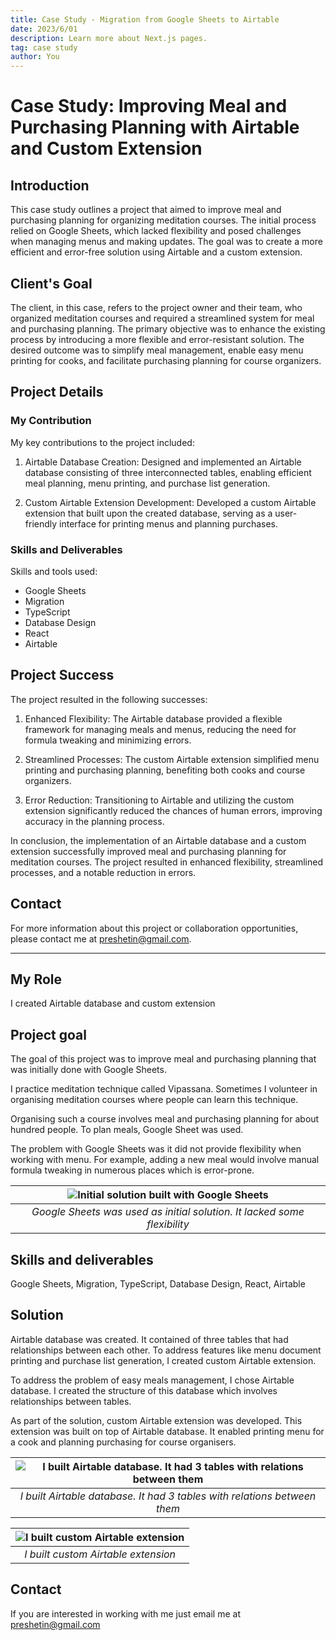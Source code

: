 ```yaml
---
title: Case Study - Migration from Google Sheets to Airtable
date: 2023/6/01
description: Learn more about Next.js pages.
tag: case study
author: You
---
```


# Case Study: Improving Meal and Purchasing Planning with Airtable and Custom Extension

## Introduction
This case study outlines a project that aimed to improve meal and purchasing planning for organizing meditation courses. The initial process relied on Google Sheets, which lacked flexibility and posed challenges when managing menus and making updates. The goal was to create a more efficient and error-free solution using Airtable and a custom extension.

## Client's Goal
The client, in this case, refers to the project owner and their team, who organized meditation courses and required a streamlined system for meal and purchasing planning. The primary objective was to enhance the existing process by introducing a more flexible and error-resistant solution. The desired outcome was to simplify meal management, enable easy menu printing for cooks, and facilitate purchasing planning for course organizers.

## Project Details
### My Contribution
My key contributions to the project included:

1. Airtable Database Creation: Designed and implemented an Airtable database consisting of three interconnected tables, enabling efficient meal planning, menu printing, and purchase list generation.

2. Custom Airtable Extension Development: Developed a custom Airtable extension that built upon the created database, serving as a user-friendly interface for printing menus and planning purchases.

### Skills and Deliverables
Skills and tools used:

- Google Sheets
- Migration
- TypeScript
- Database Design
- React
- Airtable

## Project Success
The project resulted in the following successes:

1. Enhanced Flexibility: The Airtable database provided a flexible framework for managing meals and menus, reducing the need for formula tweaking and minimizing errors.

2. Streamlined Processes: The custom Airtable extension simplified menu printing and purchasing planning, benefiting both cooks and course organizers.

3. Error Reduction: Transitioning to Airtable and utilizing the custom extension significantly reduced the chances of human errors, improving accuracy in the planning process.

In conclusion, the implementation of an Airtable database and a custom extension successfully improved meal and purchasing planning for meditation courses. The project resulted in enhanced flexibility, streamlined processes, and a notable reduction in errors.

## Contact
For more information about this project or collaboration opportunities, please contact me at preshetin@gmail.com.



________






## My Role
I created Airtable database and custom extension

## Project goal
The goal of this project was to improve meal and purchasing planning that was initially done with Google Sheets.

I practice meditation technique called Vipassana. Sometimes I volunteer in organising meditation courses where people can learn this technique.

Organising such a course involves meal and purchasing planning for about hundred people. To plan meals, Google Sheet was used.

The problem with Google Sheets was it did not provide flexibility when working with menu. For example, adding a new meal would involve manual formula tweaking in numerous places which is error-prone.

| ![Initial solution built with Google Sheets](https://res.cloudinary.com/preshetin/image/upload/v1688101501/preshetin.com/case-studies/meal-planning-0_2_medi06.png) | 
|:--:| 
| *Google Sheets was used as initial solution. It lacked some flexibility* |

## Skills and deliverables
Google Sheets, Migration, TypeScript, Database Design, React, Airtable

## Solution
Airtable database was created. It contained of three tables that had relationships between each other. To address features like menu document printing and purchase list generation, I created custom Airtable extension.

To address the problem of easy meals management, I chose Airtable database. I created the structure of this database which involves relationships between tables.

As part of the solution, custom Airtable extension was developed. This extension was built on top of Airtable database. It enabled printing menu for a cook and planning purchasing for course organisers.

| ![I built Airtable database. It had 3 tables with relations between them](https://res.cloudinary.com/preshetin/image/upload/v1688101501/preshetin.com/case-studies/meal-planning-1_vitsdr.png) | 
|:--:| 
| *I built Airtable database. It had 3 tables with relations between them* |

| ![I built custom Airtable extension](https://res.cloudinary.com/preshetin/image/upload/v1688102131/preshetin.com/case-studies/extension-pic_e4wteu.png) | 
|:--:| 
| *I built custom Airtable extension* |


## Contact

If you are interested in working with me just email me at preshetin@gmail.com

